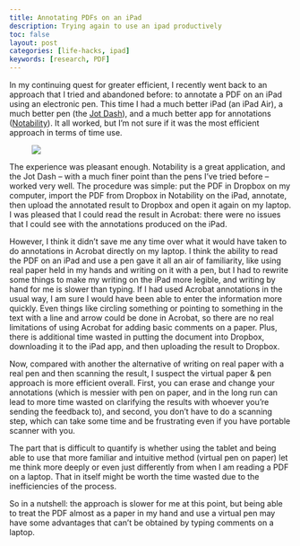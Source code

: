 ```yaml
---
title: Annotating PDFs on an iPad
description: Trying again to use an ipad productively
toc: false
layout: post
categories: [life-hacks, ipad]
keywords: [research, PDF]
---
```


In my continuing quest for greater efficient, I recently went back to an approach that I tried and abandoned before: to annotate a PDF on an iPad using an electronic pen. This time I had a much better iPad (an iPad Air), a much better pen (the [Jot Dash](http://www.adonit.net/jot/dash/)), and a much better app for annotations ([Notability](http://www.gingerlabs.com)). It all worked, but I’m not sure if it was the most efficient approach in terms of time use. 

<figure class="float-right width-25">
  <img src="/blog/images/ipad-pdf-annotations.jpg"/>
</figure>

The experience was pleasant enough. Notability is a great application, and the Jot Dash – with a much finer point than the pens I’ve tried before – worked very well. The procedure was simple: put the PDF in Dropbox on my computer, import the PDF from Dropbox in Notability on the iPad, annotate, then upload the annotated result to Dropbox and open it again on my laptop. I was pleased that I could read the result in Acrobat: there were no issues that I could see with the annotations produced on the iPad.

However, I think it didn’t save me any time over what it would have taken to do annotations in Acrobat directly on my laptop.  I think the ability to read the PDF on an iPad and use a pen gave it all an air of familiarity, like using real paper held in my hands and writing on it with a pen, but I had to rewrite some things to make my writing on the iPad more legible, and writing by hand for me is slower than typing. If I had used Acrobat annotations in the usual way, I am sure I would have been able to enter the information more quickly. Even things like circling something or pointing to something in the text with a line and arrow could be done in Acrobat, so there are no real limitations of using Acrobat for adding basic comments on a paper. Plus, there is additional time wasted in putting the document into Dropbox, downloading it to the iPad app, and then uploading the result to Dropbox.

Now, compared with another the alternative of writing on real paper with a real pen and then scanning the result, I suspect the virtual paper & pen approach is more efficient overall. First, you can erase and change your annotations (which is messier with pen on paper, and in the long run can lead to more time wasted on clarifying the results with whoever you’re sending the feedback to), and second, you don’t have to do a scanning step, which can take some time and be frustrating even if you have portable scanner with you.

The part that is difficult to quantify is whether using the tablet and being able to use that more familiar and intuitive method (virtual pen on paper) let me think more deeply or even just differently from when I am reading a PDF on a laptop. That in itself might be worth the time wasted due to the inefficiencies of the process.

So in a nutshell: the approach is slower for me at this point, but being able to treat the PDF almost as a paper in my hand and use a virtual pen may have some advantages that can’t be obtained by typing comments on a laptop.
